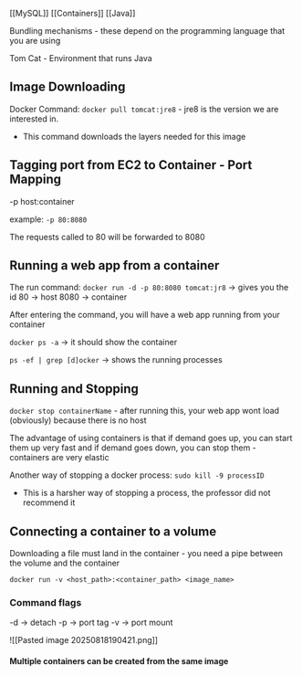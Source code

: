 [[MySQL]] [[Containers]] [[Java]]

Bundling mechanisms - these depend on the programming language that you are using 

Tom Cat - Environment that runs Java 

## Image Downloading
Docker Command: `docker pull tomcat:jre8` - jre8 is the version we are interested in.
- This command downloads the layers needed for this image

## Tagging port from EC2 to Container - Port Mapping
-p host:container 

example: `-p 80:8080`

The requests called to 80 will be forwarded to 8080

## Running a web app from a container 
The run command:
`docker run -d -p 80:8080 tomcat:jr8` -> gives you the id 
80 -> host 
8080 -> container 

After entering the command, you will have a web app running from your container

`docker ps -a` -> it should show the container 

`ps -ef | grep [d]ocker` -> shows the running processes 


## Running and Stopping
`docker stop containerName` - after running this, your web app wont load (obviously) because there is no host

The advantage of using containers is that if demand goes up, you can start them up very fast and if demand goes down, you can stop them - containers are very elastic

Another way of stopping a docker process: `sudo kill -9 processID` 
- This is a harsher way of stopping a process, the professor did not recommend it 

## Connecting a container to a volume 
Downloading a file must land in the container - you need a pipe between the volume and the container 

`docker run -v <host_path>:<container_path> <image_name>`
### Command flags
-d -> detach
-p -> port tag 
-v -> port mount

![[Pasted image 20250818190421.png]]
#### Multiple containers can be created from the same image

